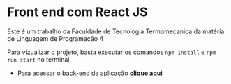 # Front end com React JS

Este é um trabalho da Faculdade de Tecnologia Termomecanica da matéria de 
Linguagem de Programação 4

Para vizualizar o projeto, basta executar os comandos ``` npm install ``` e ``` npm run start ``` no terminal.

* Para acessar o back-end da aplicação **[clique aqui](https://github.com/pedroh2s/N1-lp4-1)**
